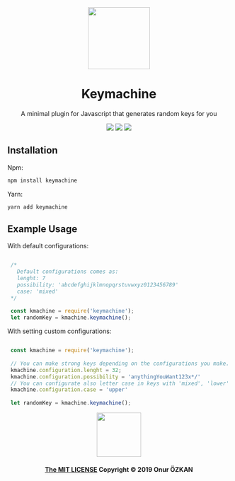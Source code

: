 <div align="center">

<img src="https://user-images.githubusercontent.com/39852038/55247335-649b2680-5258-11e9-81be-d05eb195295d.png" width="140" />

# Keymachine
A minimal plugin for Javascript that generates random keys for you
<div align="center">

<img src="https://img.shields.io/circleci/project/github/ozkanonur/keymachine/master.svg?color=00bfa5&label=.circleci&style=for-the-badge"/>
<img src="https://img.shields.io/travis/com/ozkanonur/keymachine/master.svg?color=00bfa5&label=.travis&style=for-the-badge"/>
<img src="https://img.shields.io/github/license/ozkanonur/keymachine.svg?color=212121&label=LICENSE&style=for-the-badge"/>

</div>

</div>

## Installation

Npm:

```sh
npm install keymachine
```

Yarn:

```sh
yarn add keymachine
```

## Example Usage

<p> With default configurations: </p>

```js

 /*
   Default configurations comes as:
   lenght: 7
   possibility: 'abcdefghijklmnopqrstuvwxyz0123456789'
   case: 'mixed'
 */
    
 const kmachine = require('keymachine');
 let randomKey = kmachine.keymachine();

```

<p> With setting custom configurations: </p>

```js

 const kmachine = require('keymachine');
 
 // You can make strong keys depending on the configurations you make.
 kmachine.configuration.lenght = 32;
 kmachine.configuration.possibility = 'anythingYouWant123x*/'
 // You can configurate also letter case in keys with 'mixed', 'lower' or 'upper'
 kmachine.configuration.case = 'upper'
    
 let randomKey = kmachine.keymachine();

```

<div align=center>
<img src="https://user-images.githubusercontent.com/39852038/55265797-e1df8f00-528a-11e9-8f3b-28e93e0dcca0.png" width="100" />

#### [The MIT LICENSE](LICENSE.md) Copyright &copy; 2019 Onur ÖZKAN
 
</div>
